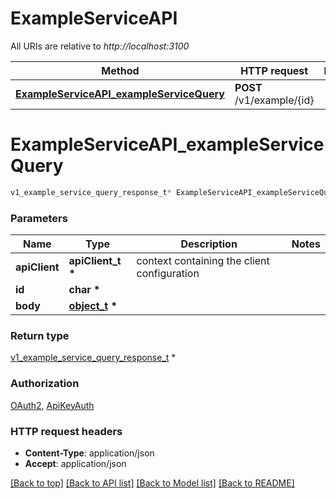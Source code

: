 # ExampleServiceAPI

All URIs are relative to *http://localhost:3100*

Method | HTTP request | Description
------------- | ------------- | -------------
[**ExampleServiceAPI_exampleServiceQuery**](ExampleServiceAPI.md#ExampleServiceAPI_exampleServiceQuery) | **POST** /v1/example/{id} | 


# **ExampleServiceAPI_exampleServiceQuery**
```c
v1_example_service_query_response_t* ExampleServiceAPI_exampleServiceQuery(apiClient_t *apiClient, char * id, object_t * body);
```

### Parameters
Name | Type | Description  | Notes
------------- | ------------- | ------------- | -------------
**apiClient** | **apiClient_t \*** | context containing the client configuration |
**id** | **char \*** |  | 
**body** | **[object_t](object.md) \*** |  | 

### Return type

[v1_example_service_query_response_t](v1_example_service_query_response.md) *


### Authorization

[OAuth2](../README.md#OAuth2), [ApiKeyAuth](../README.md#ApiKeyAuth)

### HTTP request headers

 - **Content-Type**: application/json
 - **Accept**: application/json

[[Back to top]](#) [[Back to API list]](../README.md#documentation-for-api-endpoints) [[Back to Model list]](../README.md#documentation-for-models) [[Back to README]](../README.md)

